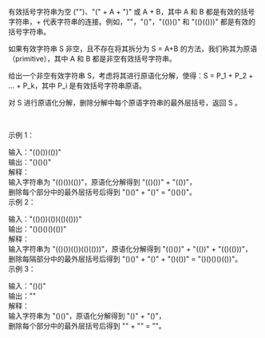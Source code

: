<!--
 * @Descripttion: 
 * @version: 1.0.0
 * @Author: jimmiezhou
 * @Date: 2019-12-05 13:45:17
 * @LastEditors: jimmiezhou
 * @LastEditTime: 2019-12-05 13:46:22
 -->
有效括号字符串为空 ("")、"(" + A + ")" 或 A + B，其中 A 和 B 都是有效的括号字符串，+ 代表字符串的连接。例如，""，"()"，"(())()" 和 "(()(()))" 都是有效的括号字符串。

如果有效字符串 S 非空，且不存在将其拆分为 S = A+B 的方法，我们称其为原语（primitive），其中 A 和 B 都是非空有效括号字符串。

给出一个非空有效字符串 S，考虑将其进行原语化分解，使得：S = P_1 + P_2 + ... + P_k，其中 P_i 是有效括号字符串原语。

对 S 进行原语化分解，删除分解中每个原语字符串的最外层括号，返回 S 。

 

示例 1：

输入："(()())(())"  
输出："()()()"  
解释：  
输入字符串为 "(()())(())"，原语化分解得到 "(()())" + "(())"，  
删除每个部分中的最外层括号后得到 "()()" + "()" = "()()()"。  
示例 2：  
  
输入："(()())(())(()(()))"  
输出："()()()()(())"  
解释：  
输入字符串为 "(()())(())(()(()))"，原语化分解得到 "(()())" + "(())" + "(()(()))"，  
删除每隔部分中的最外层括号后得到 "()()" + "()" + "()(())" = "()()()()(())"。  
示例 3：  
  
输入："()()"  
输出：""  
解释：  
输入字符串为 "()()"，原语化分解得到 "()" + "()"，  
删除每个部分中的最外层括号后得到 "" + "" = ""。  